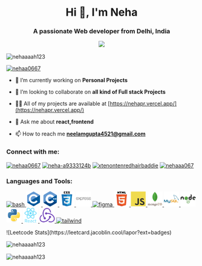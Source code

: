 <h1 align="center">Hi 👋, I'm Neha</h1>
<h3 align="center">A passionate Web developer from Delhi, India</h3>

<div align="center">
  <img height="300" src="https://img.freepik.com/free-photo/celebration-labour-day-with-3d-cartoon-portrait-working-woman_23-2151306618.jpg?t=st=1725133740~exp=1725137340~hmac=e4ad46d23cd0a108d71dbfa40885064529c11a2ccb6166bfa6776d02da6be868&w=1060"  />
</div>

<p align="left"> <img src="https://komarev.com/ghpvc/?username=nehaaaah123&label=Profile%20views&color=0e75b6&style=flat" alt="nehaaaah123" /> </p>


<p align="left"> <a href="https://twitter.com/nehaa0667" target="blank"><img src="https://img.shields.io/twitter/follow/nehaa0667?logo=twitter&style=for-the-badge" alt="nehaa0667" /></a> </p>

- 🔭 I’m currently working on **Personal Projects**

- 👯 I’m looking to collaborate on **all kind of Full stack Projects**

- 👨‍💻 All of my projects are available at [https://nehapr.vercel.app/](https://nehapr.vercel.app/)

- 💬 Ask me about **react,frontend**

- 📫 How to reach me **neelamgupta4521@gmail.com**

<h3 align="left">Connect with me:</h3>
<p align="left">
<a href="https://twitter.com/nehaa0667" target="blank"><img align="center" src="https://raw.githubusercontent.com/rahuldkjain/github-profile-readme-generator/master/src/images/icons/Social/twitter.svg" alt="nehaa0667" height="30" width="40" /></a>
<a href="https://linkedin.com/in/neha-a9333124b" target="blank"><img align="center" src="https://raw.githubusercontent.com/rahuldkjain/github-profile-readme-generator/master/src/images/icons/Social/linked-in-alt.svg" alt="neha-a9333124b" height="30" width="40" /></a>
<a href="https://www.leetcode.com/xtenontenredhairbaddie" target="blank"><img align="center" src="https://raw.githubusercontent.com/rahuldkjain/github-profile-readme-generator/master/src/images/icons/Social/leet-code.svg" alt="xtenontenredhairbaddie" height="30" width="40" /></a>
<a href="https://auth.geeksforgeeks.org/user/nehaaa067" target="blank"><img align="center" src="https://raw.githubusercontent.com/rahuldkjain/github-profile-readme-generator/master/src/images/icons/Social/geeks-for-geeks.svg" alt="nehaaa067" height="30" width="40" /></a>
</p>

<h3 align="left">Languages and Tools:</h3>
<p align="left"> <a href="https://www.gnu.org/software/bash/" target="_blank" rel="noreferrer"> <img src="https://www.vectorlogo.zone/logos/gnu_bash/gnu_bash-icon.svg" alt="bash" width="40" height="40"/> </a> <a href="https://www.cprogramming.com/" target="_blank" rel="noreferrer"> <img src="https://raw.githubusercontent.com/devicons/devicon/master/icons/c/c-original.svg" alt="c" width="40" height="40"/> </a> <a href="https://www.w3schools.com/cpp/" target="_blank" rel="noreferrer"> <img src="https://raw.githubusercontent.com/devicons/devicon/master/icons/cplusplus/cplusplus-original.svg" alt="cplusplus" width="40" height="40"/> </a> <a href="https://www.w3schools.com/css/" target="_blank" rel="noreferrer"> <img src="https://raw.githubusercontent.com/devicons/devicon/master/icons/css3/css3-original-wordmark.svg" alt="css3" width="40" height="40"/> </a> <a href="https://expressjs.com" target="_blank" rel="noreferrer"> <img src="https://raw.githubusercontent.com/devicons/devicon/master/icons/express/express-original-wordmark.svg" alt="express" width="40" height="40"/> </a> <a href="https://www.figma.com/" target="_blank" rel="noreferrer"> <img src="https://www.vectorlogo.zone/logos/figma/figma-icon.svg" alt="figma" width="40" height="40"/> </a> <a href="https://www.w3.org/html/" target="_blank" rel="noreferrer"> <img src="https://raw.githubusercontent.com/devicons/devicon/master/icons/html5/html5-original-wordmark.svg" alt="html5" width="40" height="40"/> </a> <a href="https://developer.mozilla.org/en-US/docs/Web/JavaScript" target="_blank" rel="noreferrer"><img src="https://raw.githubusercontent.com/devicons/devicon/master/icons/javascript/javascript-original.svg" alt="javascript" width="40" height="40"/> </a> <a href="https://www.mongodb.com/" target="_blank" rel="noreferrer"> <img src="https://raw.githubusercontent.com/devicons/devicon/master/icons/mongodb/mongodb-original-wordmark.svg" alt="mongodb" width="40" height="40"/> </a> <a href="https://www.mysql.com/" target="_blank" rel="noreferrer"> <img src="https://raw.githubusercontent.com/devicons/devicon/master/icons/mysql/mysql-original-wordmark.svg" alt="mysql" width="40" height="40"/> </a> <a href="https://nodejs.org" target="_blank" rel="noreferrer"> <img src="https://raw.githubusercontent.com/devicons/devicon/master/icons/nodejs/nodejs-original-wordmark.svg" alt="nodejs" width="40" height="40"/> </a> <a href="https://www.python.org" target="_blank" rel="noreferrer"> <img src="https://raw.githubusercontent.com/devicons/devicon/master/icons/python/python-original.svg" alt="python" width="40" height="40"/> </a> <a href="https://reactjs.org/" target="_blank" rel="noreferrer"> <img src="https://raw.githubusercontent.com/devicons/devicon/master/icons/react/react-original-wordmark.svg" alt="react" width="40" height="40"/> </a> <a href="https://redux.js.org" target="_blank" rel="noreferrer"> <img src="https://raw.githubusercontent.com/devicons/devicon/master/icons/redux/redux-original.svg" alt="redux" width="40" height="40"/> </a> <a href="https://tailwindcss.com/" target="_blank" rel="noreferrer"> <img src="https://www.vectorlogo.zone/logos/tailwindcss/tailwindcss-icon.svg" alt="tailwind" width="40" height="40"/> </a> </p>
![Leetcode Stats](https://leetcard.jacoblin.cool/lapor?ext=badges)

<p><img align="center" src="https://github-readme-stats.vercel.app/api/top-langs?username=nehaaaah123&show_icons=true&locale=en&layout=compact" alt="nehaaaah123" /></p>
<p><img align="center" src="https://github-readme-streak-stats.herokuapp.com/?user=nehaaaah123&" alt="nehaaaah123" /></p>

